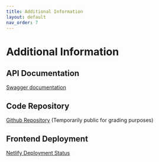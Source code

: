 ```yaml
---
title: Additional Information
layout: default
nav_order: 7
---
```


# Additional Information

## API Documentation

[Swagger documentation](https://shapeshift-backend.onrender.com/docs)

## Code Repository

[Github Repository](https://github.com/jpe0824/workoutApp) (Temporarily public for grading purposes)

## Frontend Deployment

[Netlify Deployment Status](https://app.netlify.com/sites/shapeshiftapp/deploys)
